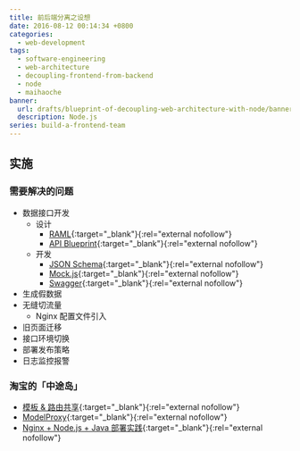 ```yaml
---
title: 前后端分离之设想
date: 2016-08-12 00:14:34 +0800
categories:
  - web-development
tags:
  - software-engineering
  - web-architecture
  - decoupling-frontend-from-backend
  - node
  - maihaoche
banner:
  url: drafts/blueprint-of-decoupling-web-architecture-with-node/banner.jpg
  description: Node.js
series: build-a-frontend-team
---
```


## 实施

### 需要解决的问题

* 数据接口开发
    * 设计
        * [RAML](http://raml.org){:target="_blank"}{:rel="external nofollow"}
        * [API Blueprint](https://apiblueprint.org){:target="_blank"}{:rel="external nofollow"}
    * 开发
        * [JSON Schema](http://json-schema.org){:target="_blank"}{:rel="external nofollow"}
        * [Mock.js](http://mockjs.com){:target="_blank"}{:rel="external nofollow"}
        * [Swagger](http://swagger.io){:target="_blank"}{:rel="external nofollow"}
* 生成假数据
* 无缝切流量
    * Nginx 配置文件引入
* 旧页面迁移
* 接口环境切换
* 部署发布策略
* 日志监控报警

### 淘宝的「中途岛」

* [模板 & 路由共享](http://blog.jobbole.com/65534/){:target="_blank"}{:rel="external nofollow"}
* [ModelProxy](http://blog.jobbole.com/65541/){:target="_blank"}{:rel="external nofollow"}
* [Nginx + Node.js + Java 部署实践](http://blog.jobbole.com/71675/){:target="_blank"}{:rel="external nofollow"}
